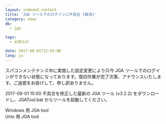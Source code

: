 ```yaml
---
layout: indexed_content
title: 'JGA ツールでのログインに不具合 [解消]'
category: news
db:
  - jga

tags:
  - お知らせ

date: 2017-08-01T12:55:00
lang: ja
---
```


<p>スパコンメンテナンス中に実施した設定変更により只今 JGA ツールでのログインができない状態になっております。復旧作業が完了次第、アナウンスいたします。ご迷惑をお掛けして，申し訳ありません。</p>

<p>2017-08-01 15:00 不具合を修正した最新の JGA ツール (v3.2.2) をダウンロードし、JGATool.bat からツールを起動してください。</p>

<p>Windows 用 JGA tool<br>Unix 用 JGA tool</p>
